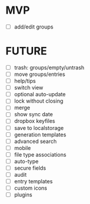 # MVP

- [ ] add/edit groups

# FUTURE

- [ ] trash: groups/empty/untrash
- [ ] move groups/entries
- [ ] help/tips
- [ ] switch view
- [ ] optional auto-update
- [ ] lock without closing
- [ ] merge
- [ ] show sync date
- [ ] dropbox keyfiles
- [ ] save to localstorage
- [ ] generation templates
- [ ] advanced search
- [ ] mobile
- [ ] file type associations
- [ ] auto-type
- [ ] secure fields
- [ ] audit
- [ ] entry templates
- [ ] custom icons
- [ ] plugins
